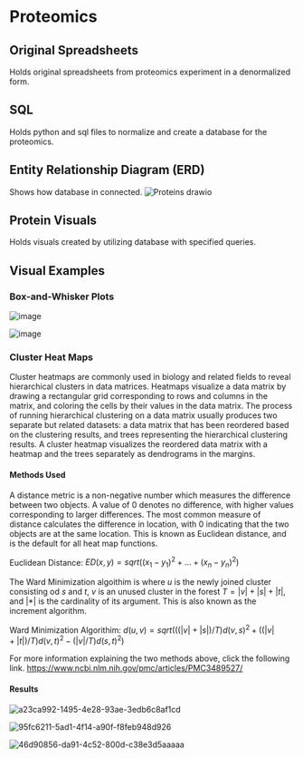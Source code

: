 # Proteomics

## Original Spreadsheets
Holds original spreadsheets from proteomics experiment in a denormalized form. 

## SQL
Holds python and sql files to normalize and create a database for the proteomics.

## Entity Relationship Diagram (ERD)
Shows how database in connected.
![Proteins drawio](https://user-images.githubusercontent.com/104226913/212421498-6ed8f493-d52d-44bb-bf12-65cb74003b9f.png)

## Protein Visuals
Holds visuals created by utilizing database with specified queries.

## Visual Examples

### Box-and-Whisker Plots
![image](https://user-images.githubusercontent.com/104226913/212423238-197afc48-8b81-4db7-9c8b-f5f9c7b1ef2a.png)

![image](https://user-images.githubusercontent.com/104226913/212423256-9861cdf9-c313-411c-9190-1d71e95bf4ec.png)

### Cluster Heat Maps
Cluster heatmaps are commonly used in biology and related fields to reveal hierarchical clusters in data matrices. Heatmaps visualize a data matrix by drawing a rectangular grid corresponding to rows and columns in the matrix, and coloring the cells by their values in the data matrix. The process of running hierarchical clustering on a data matrix usually produces two separate but related datasets: a data matrix that has been reordered based on the clustering results, and trees representing the hierarchical clustering results. A cluster heatmap visualizes the reordered data matrix with a heatmap and the trees separately as dendrograms in the margins.

#### Methods Used
A distance metric is a non-negative number which measures the difference between two objects. A value of 0 denotes no difference, with higher values corresponding to larger differences. The most common measure of distance calculates the difference in location, with 0 indicating that the two objects are at the same location. This is known as Euclidean distance, and is the default for all heat map functions.

Euclidean Distance: $ED(x,y) = sqrt((x_1 - y_1)^2 + ... + (x_n - y_n)^2)$

The Ward Minimization algoithim is where $u$ is the newly joined cluster consisting od $s$ and $t$, $v$ is an unused cluster in the forest $T = |v| + |s| + |t|$, and $| * |$ is the cardinality of its argument. This is also known as the increment algorithm. 

Ward Minimization Algorithim: $d(u, v) = sqrt( ((|v|+|s|)/T)d(v,s)^2 + ((|v|+|t|)/T)d(v,t)^2 - (|v|/T)d(s,t)^2)$

For more information explaining the two methods above, click the following link. https://www.ncbi.nlm.nih.gov/pmc/articles/PMC3489527/

#### Results

![a23ca992-1495-4e28-93ae-3edb6c8af1cd](https://user-images.githubusercontent.com/104226913/213523669-56737dfb-605b-472d-a22c-2dcc9821c3cf.png)

![95fc6211-5ad1-4f14-a90f-f8feb948d926](https://user-images.githubusercontent.com/104226913/213523699-804ce11c-7991-4146-9064-2732609b3244.png)

![46d90856-da91-4c52-800d-c38e3d5aaaaa](https://user-images.githubusercontent.com/104226913/213523712-74635de0-996f-45e0-ad9b-bb93c9f7e03f.png)



